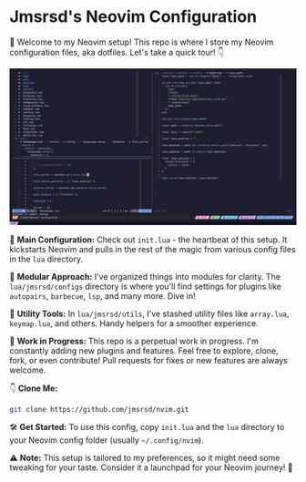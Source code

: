 # Jmsrsd's Neovim Configuration

🚀 Welcome to my Neovim setup! This repo is where I store my Neovim configuration files, aka dotfiles. Let's take a quick tour! 👇

![Screenshot](/screenshots/202311201429.png)

📄 **Main Configuration:**
Check out `init.lua` - the heartbeat of this setup. It kickstarts Neovim and pulls in the rest of the magic from various config files in the `lua` directory.

🔧 **Modular Approach:**
I've organized things into modules for clarity. The `lua/jmsrsd/configs` directory is where you'll find settings for plugins like `autopairs`, `barbecue`, `lsp`, and many more. Dive in!

🧰 **Utility Tools:**
In `lua/jmsrsd/utils`, I've stashed utility files like `array.lua`, `keymap.lua`, and others. Handy helpers for a smoother experience.

🔄 **Work in Progress:**
This repo is a perpetual work in progress. I'm constantly adding new plugins and features. Feel free to explore, clone, fork, or even contribute! Pull requests for fixes or new features are always welcome.

👇 **Clone Me:**
```bash
git clone https://github.com/jmsrsd/nvim.git
```

🛠 **Get Started:**
To use this config, copy `init.lua` and the `lua` directory to your Neovim config folder (usually `~/.config/nvim`).

⚠️ **Note:**
This setup is tailored to my preferences, so it might need some tweaking for your taste. Consider it a launchpad for your Neovim journey! 🚀